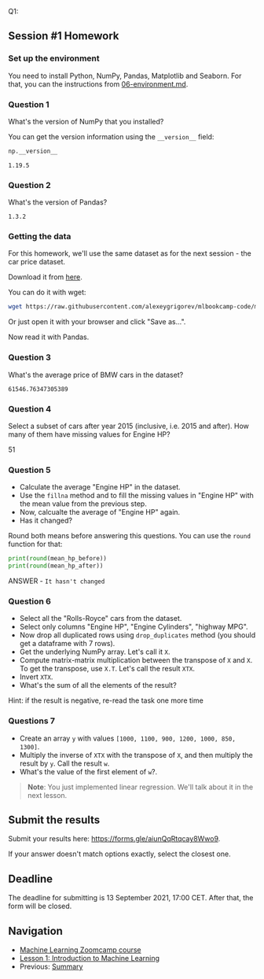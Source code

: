 Q1:
## Session #1 Homework

### Set up the environment

You need to install Python, NumPy, Pandas, Matplotlib and Seaborn. For that, you can the instructions from [06-environment.md](06-environment.md).

### Question 1

What's the version of NumPy that you installed? 

You can get the version information using the `__version__` field:

```python
np.__version__
```

`1.19.5`

### Question 2

What's the version of Pandas? 

`1.3.2`

### Getting the data 

For this homework, we'll use the same dataset as for the next session - the car price dataset.

Download it from [here](https://raw.githubusercontent.com/alexeygrigorev/mlbookcamp-code/master/chapter-02-car-price/data.csv).

You can do it with wget:

```bash
wget https://raw.githubusercontent.com/alexeygrigorev/mlbookcamp-code/master/chapter-02-car-price/data.csv
```

Or just open it with your browser and click "Save as...".

Now read it with Pandas. 


### Question 3

What's the average price of BMW cars in the dataset?

`61546.76347305389`

### Question 4

Select a subset of cars after year 2015 (inclusive, i.e. 2015 and after). How many of them have missing values for Engine HP?

51

### Question 5

* Calculate the average "Engine HP" in the dataset. 
* Use the `fillna` method and to fill the missing values in "Engine HP" with the mean value from the previous step. 
* Now, calcualte the average of "Engine HP" again.
* Has it changed? 

Round both means before answering this questions. You can use the `round` function for that:

```python
print(round(mean_hp_before))
print(round(mean_hp_after))
```

ANSWER - `It hasn't changed`

### Question 6

* Select all the "Rolls-Royce" cars from the dataset.
* Select only columns "Engine HP", "Engine Cylinders", "highway MPG".
* Now drop all duplicated rows using `drop_duplicates` method (you should get a dataframe with 7 rows).
* Get the underlying NumPy array. Let's call it `X`.
* Compute matrix-matrix multiplication between the transpose of `X` and `X`. To get the transpose, use `X.T`. Let's call the result `XTX`.
* Invert `XTX`.
* What's the sum of all the elements of the result?

Hint: if the result is negative, re-read the task one more time


### Questions 7 

* Create an array `y` with values `[1000, 1100, 900, 1200, 1000, 850, 1300]`.
* Multiply the inverse of `XTX` with the transpose of `X`, and then multiply the result by `y`. Call the result `w`.
* What's the value of the first element of `w`?.

> **Note**: You just implemented linear regression. We'll talk about it in the next lesson.


## Submit the results

Submit your results here: https://forms.gle/aiunQqRtqcay8Wwo9.

If your answer doesn't match options exactly, select the closest one.


## Deadline

The deadline for submitting is 13 September 2021, 17:00 CET. After that, the form will be closed.


## Navigation

* [Machine Learning Zoomcamp course](../)
* [Lesson 1: Introduction to Machine Learning](./)
* Previous: [Summary](10-summary.md)